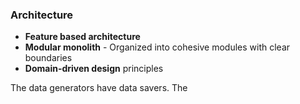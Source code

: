 ### Architecture
- **Feature based architecture**
- **Modular monolith** - Organized into cohesive modules with clear boundaries
- **Domain-driven design** principles


The data generators have data savers. The  